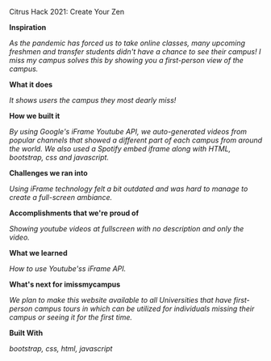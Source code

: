 Citrus Hack 2021: Create Your Zen

**Inspiration**

*As the pandemic has forced us to take online classes, many upcoming freshmen and transfer students didn't have a chance to see their campus! I miss my campus solves this by showing you a first-person view of the campus.*

**What it does**

*It shows users the campus they most dearly miss!*

**How we built it**

*By using Google's iFrame Youtube API, we auto-generated videos from popular channels that showed a different part of each campus from around the world. We also used a Spotify embed iframe along with HTML, bootstrap, css and javascript.*

**Challenges we ran into**

*Using iFrame technology felt a bit outdated and was hard to manage to create a full-screen ambiance.*

**Accomplishments that we're proud of**

*Showing youtube videos at fullscreen with no description and only the video.*

**What we learned**

*How to use Youtube'ss iFrame API.*

**What's next for imissmycampus**

*We plan to make this website available to all Universities that have first-person campus tours in which can be utilized for individuals missing their campus or seeing it for the first time.*

**Built With**

*bootstrap, css, html, javascript*
